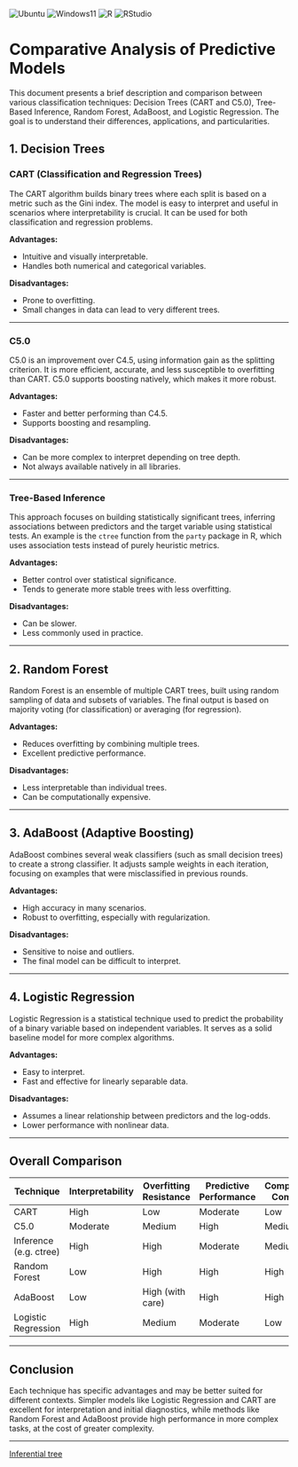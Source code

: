 ![Ubuntu](https://img.shields.io/badge/Ubuntu-Linux-orange)
![Windows11](https://img.shields.io/badge/Windows-11-blue)
![R](https://img.shields.io/badge/R-276DC3?logo=r&logoColor=white&style=flat)
![RStudio](https://img.shields.io/badge/RStudio-75AADB?logo=rstudio&logoColor=white&style=flat)

# Comparative Analysis of Predictive Models

This document presents a brief description and comparison between various classification techniques: Decision Trees (CART and C5.0), Tree-Based Inference, Random Forest, AdaBoost, and Logistic Regression. The goal is to understand their differences, applications, and particularities.

## 1. Decision Trees

### CART (Classification and Regression Trees)

The CART algorithm builds binary trees where each split is based on a metric such as the Gini index. The model is easy to interpret and useful in scenarios where interpretability is crucial. It can be used for both classification and regression problems.

**Advantages:**
- Intuitive and visually interpretable.
- Handles both numerical and categorical variables.

**Disadvantages:**
- Prone to overfitting.
- Small changes in data can lead to very different trees.

---

### C5.0

C5.0 is an improvement over C4.5, using information gain as the splitting criterion. It is more efficient, accurate, and less susceptible to overfitting than CART. C5.0 supports boosting natively, which makes it more robust.

**Advantages:**
- Faster and better performing than C4.5.
- Supports boosting and resampling.

**Disadvantages:**
- Can be more complex to interpret depending on tree depth.
- Not always available natively in all libraries.

---

### Tree-Based Inference

This approach focuses on building statistically significant trees, inferring associations between predictors and the target variable using statistical tests. An example is the `ctree` function from the `party` package in R, which uses association tests instead of purely heuristic metrics.

**Advantages:**
- Better control over statistical significance.
- Tends to generate more stable trees with less overfitting.

**Disadvantages:**
- Can be slower.
- Less commonly used in practice.

---

## 2. Random Forest

Random Forest is an ensemble of multiple CART trees, built using random sampling of data and subsets of variables. The final output is based on majority voting (for classification) or averaging (for regression).

**Advantages:**
- Reduces overfitting by combining multiple trees.
- Excellent predictive performance.

**Disadvantages:**
- Less interpretable than individual trees.
- Can be computationally expensive.

---

## 3. AdaBoost (Adaptive Boosting)

AdaBoost combines several weak classifiers (such as small decision trees) to create a strong classifier. It adjusts sample weights in each iteration, focusing on examples that were misclassified in previous rounds.

**Advantages:**
- High accuracy in many scenarios.
- Robust to overfitting, especially with regularization.

**Disadvantages:**
- Sensitive to noise and outliers.
- The final model can be difficult to interpret.

---

## 4. Logistic Regression

Logistic Regression is a statistical technique used to predict the probability of a binary variable based on independent variables. It serves as a solid baseline model for more complex algorithms.

**Advantages:**
- Easy to interpret.
- Fast and effective for linearly separable data.

**Disadvantages:**
- Assumes a linear relationship between predictors and the log-odds.
- Lower performance with nonlinear data.

---

## Overall Comparison

| Technique              | Interpretability | Overfitting Resistance | Predictive Performance | Computational Complexity |
|------------------------|------------------|-------------------------|-------------------------|---------------------------|
| CART                   | High             | Low                     | Moderate                | Low                       |
| C5.0                   | Moderate         | Medium                  | High                    | Medium                    |
| Inference (e.g. ctree) | High             | High                    | Moderate                | Medium                    |
| Random Forest          | Low              | High                    | High                    | High                      |
| AdaBoost               | Low              | High (with care)        | High                    | High                      |
| Logistic Regression    | High             | Medium                  | Moderate                | Low                       |

---

## Conclusion

Each technique has specific advantages and may be better suited for different contexts. Simpler models like Logistic Regression and CART are excellent for interpretation and initial diagnostics, while methods like Random Forest and AdaBoost provide high performance in more complex tasks, at the cost of greater complexity.

---

[Inferential tree](./inferential_tree.md)
